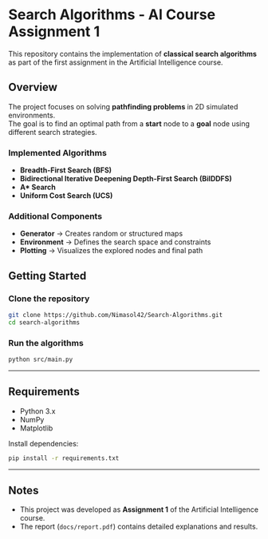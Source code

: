 # Search Algorithms - AI Course Assignment 1

This repository contains the implementation of **classical search algorithms** as part of the first assignment in the Artificial Intelligence course.

##  Overview
The project focuses on solving **pathfinding problems** in 2D simulated environments.  
The goal is to find an optimal path from a **start** node to a **goal** node using different search strategies.

### Implemented Algorithms
- **Breadth-First Search (BFS)**
- **Bidirectional Iterative Deepening Depth-First Search (BiIDDFS)**
- **A\* Search**
- **Uniform Cost Search (UCS)**

### Additional Components
- **Generator** → Creates random or structured maps  
- **Environment** → Defines the search space and constraints  
- **Plotting** → Visualizes the explored nodes and final path  


##  Getting Started

### Clone the repository
```bash
git clone https://github.com/Nimasol42/Search-Algorithms.git
cd search-algorithms
```

### Run the algorithms
```bash
python src/main.py 
```
---

##  Requirements
- Python 3.x
- NumPy
- Matplotlib

Install dependencies:
```bash
pip install -r requirements.txt
```

---


##  Notes
- This project was developed as **Assignment 1** of the Artificial Intelligence course.  
- The report (`docs/report.pdf`) contains detailed explanations and results.
```

